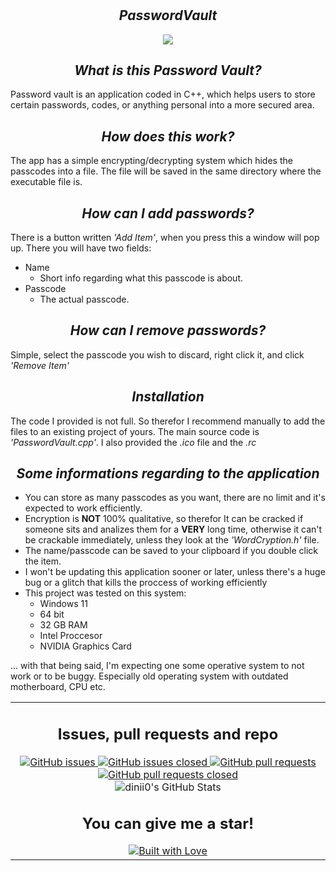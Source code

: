 # <h2 align=center>*PasswordVault*</h2>

<p align="center">
   <img src= "https://user-images.githubusercontent.com/123166182/221257889-3bca0c3f-c055-41da-8025-7cee2551f232.jpg">
</p>

## <h2 align=center>*What is this Password Vault?* </h2>
Password vault is an application coded in C++, which helps users to store certain passwords, codes, or anything personal into a more secured area.

## <h2 align=center>*How does this work?* </h2>
The app has a simple encrypting/decrypting system which hides the passcodes into a file. The file will be saved in the same directory where the executable file is.

## <h2 align=center>*How can I add passwords?* </h2>
There is a button written *'Add Item'*, when you press this a window will pop up. There you will have two fields:
+ Name
   - Short info regarding what this passcode is about.
+ Passcode
   - The actual passcode.
   
## <h2 align=center>*How can I remove passwords?* </h2>
Simple, select the passcode you wish to discard, right click it, and click *'Remove Item'*

## <h2 align=center>*Installation* </h2>
The code I provided is not full. So therefor I recommend manually to add the files to an existing project of yours. The main source code is *'PasswordVault.cpp'*. I also provided the *.ico* file and the *.rc*

## <h2 align=center>*Some informations regarding to the application* </h2>
- You can store as many passcodes as you want, there are no limit and it's expected to work efficiently.
- Encryption is **NOT** 100% qualitative, so therefor It can be cracked if someone sits and analizes them for a **VERY** long time, otherwise it can't be crackable immediately, unless they look at the *'WordCryption.h'* file.
- The name/passcode can be saved to your clipboard if you double click the item.
- I won't be updating this application sooner or later, unless there's a huge bug or a glitch that kills the proccess of working efficiently
- This project was tested on this system:
   + Windows 11
   + 64 bit
   + 32 GB RAM
   + Intel Proccesor
   + NVIDIA Graphics Card

... with that being said, I'm expecting one some operative system to not work or to be buggy. Especially old operating system with outdated motherboard, CPU etc.

<table align="center">
  <tr>
    <td align="center">
      <h2>Issues, pull requests and repo</h2>
      <a href="https://github.com/dinii0/PasswordVault/issues">
        <img src="https://img.shields.io/github/issues/dinii0/PasswordVault" alt="GitHub issues">
      </a>
      <a href="https://github.com/dinii0/PasswordVault/issues?q=is%3Aissue+is%3Aclosed">
        <img src="https://img.shields.io/github/issues-closed/dinii0/PasswordVault" alt="GitHub issues closed">
      </a>
      <a href="https://github.com/dinii0/PasswordVault/pulls">
        <img src="https://img.shields.io/github/issues-pr/dinii0/PasswordVault" alt="GitHub pull requests">
      </a>
      <a href="https://github.com/dinii0/PasswordVault/pulls?q=is%3Apr+is%3Aclosed">
        <img src="https://img.shields.io/github/issues-pr-closed/dinii0/PasswordVault" alt="GitHub pull requests closed">
      </a>
      <br>
      <img src="https://github-readme-stats.vercel.app/api?username=dinii0&show_icons=true" alt="dinii0's GitHub Stats">
      <br>
      <h2>You can give me a star!</h2>
      <a href="https://github.com/dinii0/PasswordVault/stargazers">
        <img src="https://i.imgur.com/FyVXkZL.png" alt="Built with Love">
      </a>
    </td>
  </tr>
</table>

